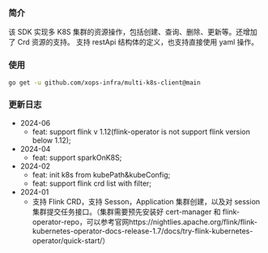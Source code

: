 ### 简介

该 SDK 实现多 K8S 集群的资源操作，包括创建、查询、删除、更新等。还增加了 Crd 资源的支持。
支持 restApi 结构体的定义，也支持直接使用 yaml 操作。

### 使用

```bash
go get -u github.com/xops-infra/multi-k8s-client@main
```

### 更新日志

- 2024-06
  - feat: support flink v 1.12(flink-operator is not support flink version below 1.12);
- 2024-04
  - feat: support sparkOnK8S;
- 2024-02
  - feat: init k8s from kubePath&kubeConfig;
  - feat: support flink crd list with filter;
- 2024-01
  - 支持 Flink CRD，支持 Sesson，Application 集群创建，以及对 session 集群提交任务接口。（集群需要预先安装好 cert-manager 和 flink-operator-repo，可以参考官网https://nightlies.apache.org/flink/flink-kubernetes-operator-docs-release-1.7/docs/try-flink-kubernetes-operator/quick-start/）
